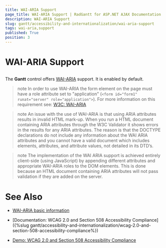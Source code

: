 ```yaml
---
title: WAI-ARIA Support
page_title: WAI-ARIA Support | RadGantt for ASP.NET AJAX Documentation
description: WAI-ARIA Support
slug: gantt/accessibility-and-internationalization/wai-aria-support
tags: wai-aria,support
published: True
position: 3
---
```


# WAI-ARIA Support





## 

The **Gantt** control offers [WAI-ARIA](http://www.w3.org/WAI/intro/aria) support. It is enabled by default.

>note In order to use WAI-ARIA the form element on the page must have a role attribute set to "application" (`<form id="form1" runat="server" role="application">`). For more information on this requirement see: [W3C: WAI-ARIA](http://www.w3.org/TR/wai-aria/roles#application)
>

>note An issue with the use of WAI-ARIA is that using ARIA attributes results in invalid HTML mark-up. When you run a HTML document containing ARIA attributes through the W3C Validator it shows errors in the results for any ARIA attributes. The reason is that the DOCTYPE declarations do not include any information about the WAI ARIA attributes and you cannot have a valid document which includes elements, attributes, and attribute values, not detailed in its DTD’s.
>

>note The implementation of the WAI ARIA support is achieved entirely client-side (using JavaScript) by appending different attributes and appropriate WAI-ARIA roles to the DOM elements. This is done because an HTML document containing ARIA attributes will not pass validation if they are added on the server.
>


# See Also

 * [WAI-ARIA basic information](http://www.w3.org/WAI/intro/aria)
 
 * [Documentation: WCAG 2.0 and Section 508 Accessibility Compliance]({%slug gantt/accessibility-and-internationalization/wcag-2.0-and-section-508-accessibility-compliance%}) 
 
 * [Demo: WCAG 2.0 and Section 508 Accessibility Compliance](http://demos.telerik.com/aspnet-ajax/gantt/examples/accessibility-and-internationalization/accessibility-compliance/defaultcs.aspx)
